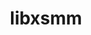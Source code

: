 ---
title: "libxsmm"
layout: cache
categories: [package, develop-2024-02-25]
meta: {"versions": ["1.17"], "compilers": ["gcc@=11.4.0"], "oss": ["ubuntu20.04"], "platforms": ["linux"], "targets": ["x86_64_v3"], "stacks": ["e4s", "root"], "num_specs": 1, "num_specs_by_stack": {"root": 1, "e4s": 1}}
spec_details: [{"hash": "ml4asr3rsb5biw34x6m764cbrp3zrwyk", "compiler": "gcc@=11.4.0", "versions": ["1.17"], "os": "ubuntu20.04", "platform": "linux", "target": "x86_64_v3", "variants": ["blas=default", "build_system=makefile", "~debug", "~generator", "~header-only", "~large_jit_buffer", "~shared"], "stacks": ["root", "e4s"], "size": "-", "tarball": "https://binaries.spack.io/releases/develop-2024-02-25/build_cache/linux-ubuntu20.04-x86_64_v3/gcc-11.4.0/libxsmm-1.17/linux-ubuntu20.04-x86_64_v3-gcc-11.4.0-libxsmm-1.17-ml4asr3rsb5biw34x6m764cbrp3zrwyk.spack"}]
---
